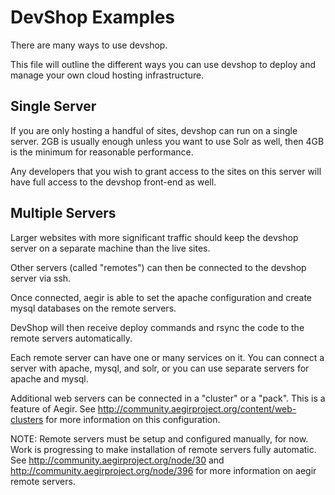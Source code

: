 DevShop Examples
================

There are many ways to use devshop.  

This file will outline the different ways you can use devshop to deploy and manage your own cloud hosting infrastructure.

Single Server
-------------

If you are only hosting a handful of sites, devshop can run on a single server.  2GB is usually enough unless you want
to use Solr as well, then 4GB is the minimum for reasonable performance.

Any developers that you wish to grant access to the sites on this server will have full access to the devshop
front-end as well.


Multiple Servers
----------------

Larger websites with more significant traffic should keep the devshop server on a separate machine than the live sites.

Other servers (called "remotes") can then be connected to the devshop server via ssh.
  
Once connected, aegir is able to set the apache configuration and create mysql databases on the remote servers.

DevShop will then receive deploy commands and rsync the code to the remote servers automatically.

Each remote server can have one or many services on it.  You can connect a server with apache, mysql, and solr, or you can use separate servers for apache and mysql.

Additional web servers can be connected in a "cluster" or a "pack".  This is a feature of Aegir.  See http://community.aegirproject.org/content/web-clusters for more information on this configuration.

NOTE: Remote servers must be setup and configured manually, for now.  Work is progressing to make installation
of remote servers fully automatic.  See http://community.aegirproject.org/node/30 and http://community.aegirproject.org/node/396 for more information on aegir remote servers.

